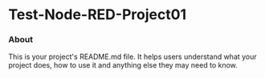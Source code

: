 Test-Node-RED-Project01
=======================

### About

This is your project's README.md file. It helps users understand what your
project does, how to use it and anything else they may need to know.